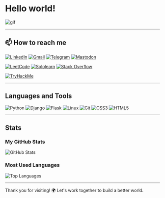 # Hello world! 

![gif](https://raw.githubusercontent.com/7oSkaaa/7oSkaaa/refs/heads/main/Images/about_me.gif)

---

## 📫 How to reach me
[![LinkedIn](https://img.shields.io/badge/LinkedIn-blue?logo=linkedin)](https://linkedin.com/in/yourusername) 
[![Gmail](https://img.shields.io/badge/Gmail-red?logo=gmail)](mailto:yourmail@gmail.com) 
[![Telegram](https://img.shields.io/badge/Telegram-blue?logo=telegram)](https://t.me/yourusername) 
[![Mastodon](https://img.shields.io/badge/Mastodon-purple?logo=mastodon)](https://mastodon.social/@yourusername)

[![LeetCode](https://img.shields.io/badge/LeetCode-orange?logo=leetcode)](https://leetcode.com/yourusername) 
[![Sololearn](https://img.shields.io/badge/SoloLearn-green?logo=sololearn)](https://sololearn.com/profile/yourusername) 
[![Stack Overflow](https://img.shields.io/badge/StackOverflow-lightgrey?logo=stackoverflow)](https://stackoverflow.com/users/youruserid)

[![TryHackMe](https://img.shields.io/badge/TryHackMe-darkgreen?logo=tryhackme)](https://tryhackme.com/p/yourusername)

---

## Languages and Tools
![Python](https://img.shields.io/badge/-Python-black?logo=python&logoColor=yellow)
![Django](https://img.shields.io/badge/-Django-green?logo=django&logoColor=white)
![Flask](https://img.shields.io/badge/-Flask-black?logo=flask)
![Linux](https://img.shields.io/badge/-Linux-yellow?logo=linux&logoColor=black)
![Git](https://img.shields.io/badge/-Git-orange?logo=git&logoColor=white)
![CSS3](https://img.shields.io/badge/-CSS3-blue?logo=css3)
![HTML5](https://img.shields.io/badge/-HTML5-orange?logo=html5)

---

## Stats

### **My GitHub Stats**
![GitHub Stats](https://github-readme-stats.vercel.app/api?username=yourusername&show_icons=true&theme=radical)

### **Most Used Languages**
![Top Languages](https://github-readme-stats.vercel.app/api/top-langs/?username=yourusername&layout=compact&theme=radical)

---


Thank you for visiting! 🌍 Let's work together to build a better world.
